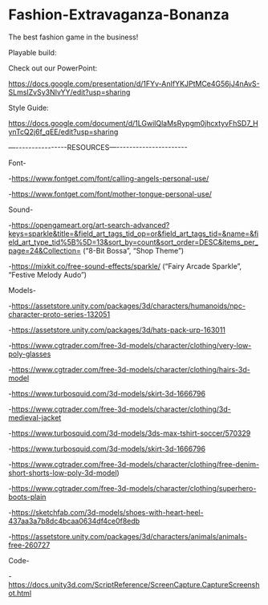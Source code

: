 # Fashion-Extravaganza-Bonanza

The best fashion game in the business!

Playable build:


Check out our PowerPoint:

https://docs.google.com/presentation/d/1FYv-AnIfYKJPtMCe4G56jJ4nAvS-SLmsIZvSy3NIvYY/edit?usp=sharing

Style Guide:

https://docs.google.com/document/d/1LGwilQlaMsRypgm0jhcxtyvFhSD7_HynTcQ2j6f_qEE/edit?usp=sharing

—----------------RESOURCES—----------------------

Font-

-https://www.fontget.com/font/calling-angels-personal-use/

-https://www.fontget.com/font/mother-tongue-personal-use/

Sound-

-https://opengameart.org/art-search-advanced?keys=sparkle&title=&field_art_tags_tid_op=or&field_art_tags_tid=&name=&field_art_type_tid%5B%5D=13&sort_by=count&sort_order=DESC&items_per_page=24&Collection=
(“8-Bit Bossa”, “Shop Theme”)

-https://mixkit.co/free-sound-effects/sparkle/
(“Fairy Arcade Sparkle”, “Festive Melody Audo”)

Models-

-https://assetstore.unity.com/packages/3d/characters/humanoids/npc-character-proto-series-132051

-https://assetstore.unity.com/packages/3d/hats-pack-urp-163011

-https://www.cgtrader.com/free-3d-models/character/clothing/very-low-poly-glasses

-https://www.cgtrader.com/free-3d-models/character/clothing/hairs-3d-model

-https://www.turbosquid.com/3d-models/skirt-3d-1666796

-https://www.cgtrader.com/free-3d-models/character/clothing/3d-medieval-jacket

-https://www.turbosquid.com/3d-models/3ds-max-tshirt-soccer/570329

-https://www.turbosquid.com/3d-models/skirt-3d-1666796

-https://www.cgtrader.com/free-3d-models/character/clothing/free-denim-short-shorts-low-poly-3d-model)

-https://www.cgtrader.com/free-3d-models/character/clothing/superhero-boots-plain

-https://sketchfab.com/3d-models/shoes-with-heart-heel-437aa3a7b8dc4bcaa0634df4ce0f8edb

-https://assetstore.unity.com/packages/3d/characters/animals/animals-free-260727

Code-

-https://docs.unity3d.com/ScriptReference/ScreenCapture.CaptureScreenshot.html
